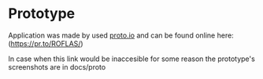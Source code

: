 # Prototype

Application was made by used [proto.io](https://proto.io/prototype) and can be found online here:
(https://pr.to/ROFLAS/)

In case when this link would be inaccesible for some reason the prototype's screenshots are in docs/proto

